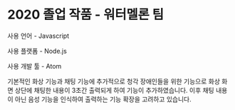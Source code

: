 # 2020 졸업 작품 - 워터멜론 팀
 사용 언어 - Javascript
 
 
 
 사용 플랫폼 - Node.js
 
 
 
 사용 개발 툴 - Atom
 
 

기본적인 화상 기능과 채팅 기능에 추가적으로 청각 장애인들을 위한 기능으로 화상 화면 상단에 채팅한 내용이 3초간 출력되게 하여 기능이 추가하였습니다.
이후 채팅 내용이 아닌 음성 기능을 인식하여 출력하는 기능 확장을 고려하고 있습니다.
